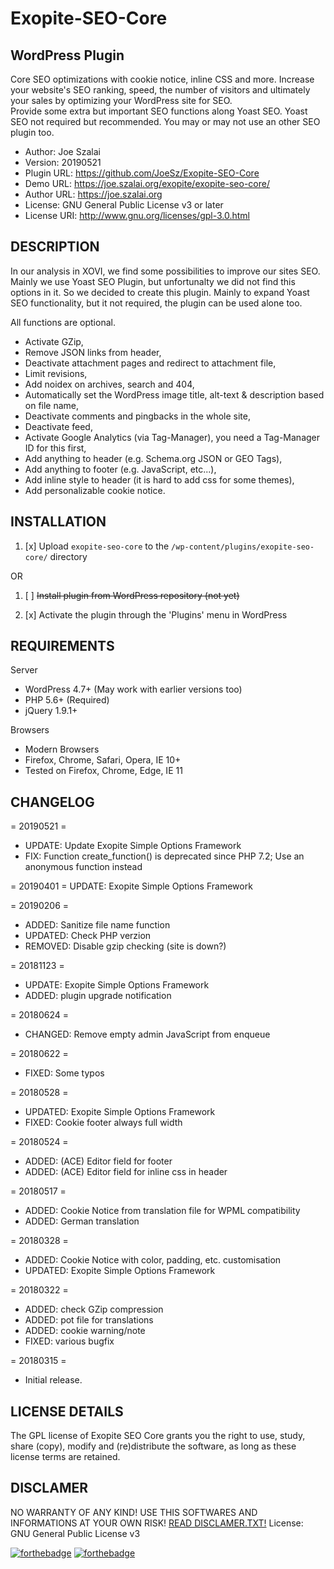 # Exopite-SEO-Core
## WordPress Plugin
Core SEO optimizations with cookie notice, inline CSS and more. Increase your website's SEO ranking, speed, the number of visitors and ultimately your sales by optimizing your WordPress site for SEO.<br>
Provide some extra but important SEO functions along Yoast SEO. Yoast SEO not required but recommended.
You may or may not use an other SEO plugin too.

- Author: Joe Szalai
- Version: 20190521
- Plugin URL: https://github.com/JoeSz/Exopite-SEO-Core
- Demo URL: https://joe.szalai.org/exopite/exopite-seo-core/
- Author URL: https://joe.szalai.org
- License: GNU General Public License v3 or later
- License URI: http://www.gnu.org/licenses/gpl-3.0.html

DESCRIPTION
-----------

In our analysis in XOVI, we find some possibilities to improve our sites SEO. Mainly we use Yoast SEO Plugin, but unfortunalty we did not
find this options in it. So we decided to create this plugin. Mainly to expand Yoast SEO functionality, but it not required,
the plugin can be used alone too.

All functions are optional.

* Activate GZip,
* Remove JSON links from header,
* Deactivate attachment pages and redirect to attachment file,
* Limit revisions,
* Add noidex on archives, search and 404,
* Automatically set the WordPress image title, alt-text & description based on file name,
* Deactivate comments and pingbacks in the whole site,
* Deactivate feed,
* Activate Google Analytics (via Tag-Manager), you need a Tag-Manager ID for this first,
* Add anything to header (e.g. Schema.org JSON or GEO Tags),
* Add anything to footer (e.g. JavaScript, etc...),
* Add inline style to header (it is hard to add css for some themes),
* Add personalizable cookie notice.

INSTALLATION
------------

1. [x] Upload `exopite-seo-core` to the `/wp-content/plugins/exopite-seo-core/` directory

OR

1. [ ] ~~Install plugin from WordPress repository (not yet)~~

2. [x] Activate the plugin through the 'Plugins' menu in WordPress

REQUIREMENTS
------------

Server

* WordPress 4.7+ (May work with earlier versions too)
* PHP 5.6+ (Required)
* jQuery 1.9.1+

Browsers

* Modern Browsers
* Firefox, Chrome, Safari, Opera, IE 10+
* Tested on Firefox, Chrome, Edge, IE 11

CHANGELOG
---------

= 20190521 =
* UPDATE: Update Exopite Simple Options Framework
* FIX: Function create_function() is deprecated since PHP 7.2; Use an anonymous function instead

= 20190401 =
UPDATE: Exopite Simple Options Framework

= 20190206 =
* ADDED: Sanitize file name function
* UPDATED: Check PHP verzion
* REMOVED: Disable gzip checking (site is down?)

= 20181123 =
* UPDATE: Exopite Simple Options Framework
* ADDED: plugin upgrade notification

= 20180624 =
* CHANGED: Remove empty admin JavaScript from enqueue

= 20180622 =
* FIXED: Some typos

= 20180528 =
* UPDATED: Exopite Simple Options Framework
* FIXED: Cookie footer always full width

= 20180524 =
* ADDED: (ACE) Editor field for footer
* ADDED: (ACE) Editor field for inline css in header

= 20180517 =
* ADDED: Cookie Notice from translation file for WPML compatibility
* ADDED: German translation

= 20180328 =
* ADDED: Cookie Notice with color, padding, etc. customisation
* UPDATED: Exopite Simple Options Framework

= 20180322 =
* ADDED: check GZip compression
* ADDED: pot file for translations
* ADDED: cookie warning/note
* FIXED: various bugfix

= 20180315 =
* Initial release.

LICENSE DETAILS
---------------
The GPL license of Exopite SEO Core grants you the right to use, study, share (copy), modify and (re)distribute the software, as long as these license terms are retained.

DISCLAMER
---------

NO WARRANTY OF ANY KIND! USE THIS SOFTWARES AND INFORMATIONS AT YOUR OWN RISK!
[READ DISCLAMER.TXT!](https://joe.szalai.org/disclaimer/)
License: GNU General Public License v3

[![forthebadge](http://forthebadge.com/images/badges/built-by-developers.svg)](http://forthebadge.com) [![forthebadge](http://forthebadge.com/images/badges/for-you.svg)](http://forthebadge.com)
